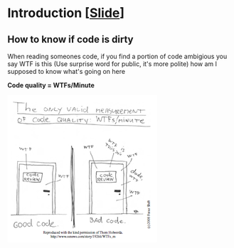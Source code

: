 # Introduction [[Slide](../slides/00_Introduction.pptx)]

## How to know if code is dirty

When reading someones code, if you find a portion of code ambigious
you say WTF is this (Use surprise word for public, it's more polite)
how am I supposed to know what's going on here

**Code quality = WTFs/Minute**

<img src="../img/code_quality_measurement.png" alt="code quality measurement">